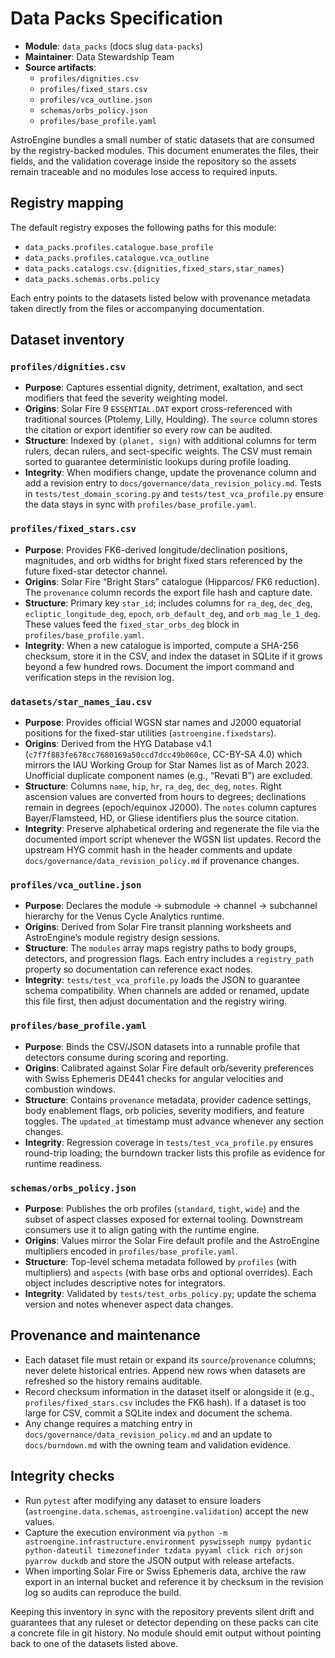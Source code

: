# Data Packs Specification

- **Module**: `data_packs` (docs slug `data-packs`)
- **Maintainer**: Data Stewardship Team
- **Source artifacts**:
  - `profiles/dignities.csv`
  - `profiles/fixed_stars.csv`
  - `profiles/vca_outline.json`
  - `schemas/orbs_policy.json`
  - `profiles/base_profile.yaml`

AstroEngine bundles a small number of static datasets that are consumed by the registry-backed modules. This document enumerates the files, their fields, and the validation coverage inside the repository so the assets remain traceable and no modules lose access to required inputs.

## Registry mapping

The default registry exposes the following paths for this module:

- `data_packs.profiles.catalogue.base_profile`
- `data_packs.profiles.catalogue.vca_outline`
- `data_packs.catalogs.csv.{dignities,fixed_stars,star_names}`
- `data_packs.schemas.orbs.policy`

Each entry points to the datasets listed below with provenance metadata taken directly from the files or accompanying documentation.

## Dataset inventory

### `profiles/dignities.csv`

- **Purpose**: Captures essential dignity, detriment, exaltation, and sect modifiers that feed the severity weighting model.
- **Origins**: Solar Fire 9 `ESSENTIAL.DAT` export cross-referenced with traditional sources (Ptolemy, Lilly, Houlding). The
  `source` column stores the citation or export identifier so every row can be audited.
- **Structure**: Indexed by `(planet, sign)` with additional columns for term rulers, decan rulers, and sect-specific weights.
  The CSV must remain sorted to guarantee deterministic lookups during profile loading.
- **Integrity**: When modifiers change, update the provenance column and add a revision entry to
  `docs/governance/data_revision_policy.md`. Tests in `tests/test_domain_scoring.py` and `tests/test_vca_profile.py` ensure the
  data stays in sync with `profiles/base_profile.yaml`.

### `profiles/fixed_stars.csv`

- **Purpose**: Provides FK6-derived longitude/declination positions, magnitudes, and orb widths for bright fixed stars referenced
  by the future fixed-star detector channel.
- **Origins**: Solar Fire “Bright Stars” catalogue (Hipparcos/ FK6 reduction). The `provenance` column records the export file
  hash and capture date.
- **Structure**: Primary key `star_id`; includes columns for `ra_deg`, `dec_deg`, `ecliptic_longitude_deg`, `epoch`,
  `orb_default_deg`, and `orb_mag_le_1_deg`. These values feed the `fixed_star_orbs_deg` block in `profiles/base_profile.yaml`.
- **Integrity**: When a new catalogue is imported, compute a SHA-256 checksum, store it in the CSV, and index the dataset in
  SQLite if it grows beyond a few hundred rows. Document the import command and verification steps in the revision log.

### `datasets/star_names_iau.csv`

- **Purpose**: Provides official WGSN star names and J2000 equatorial positions for the fixed-star utilities (`astroengine.fixedstars`).
- **Origins**: Derived from the HYG Database v4.1 (`c7f7f883fe678cc7680169a50ccd7dcc49b060ce`, CC-BY-SA 4.0) which mirrors the IAU Working Group for Star Names list as of March 2023. Unofficial duplicate component names (e.g., “Revati B”) are excluded.
- **Structure**: Columns `name`, `hip`, `hr`, `ra_deg`, `dec_deg`, `notes`. Right ascension values are converted from hours to degrees; declinations remain in degrees (epoch/equinox J2000). The `notes` column captures Bayer/Flamsteed, HD, or Gliese identifiers plus the source citation.
- **Integrity**: Preserve alphabetical ordering and regenerate the file via the documented import script whenever the WGSN list updates. Record the upstream HYG commit hash in the header comments and update `docs/governance/data_revision_policy.md` if provenance changes.

### `profiles/vca_outline.json`

- **Purpose**: Declares the module → submodule → channel → subchannel hierarchy for the Venus Cycle Analytics runtime.
- **Origins**: Derived from Solar Fire transit planning worksheets and AstroEngine’s module registry design sessions.
- **Structure**: The `modules` array maps registry paths to body groups, detectors, and progression flags. Each entry includes a
  `registry_path` property so documentation can reference exact nodes.
- **Integrity**: `tests/test_vca_profile.py` loads the JSON to guarantee schema compatibility. When channels are added or renamed,
  update this file first, then adjust documentation and the registry wiring.

### `profiles/base_profile.yaml`

- **Purpose**: Binds the CSV/JSON datasets into a runnable profile that detectors consume during scoring and reporting.
- **Origins**: Calibrated against Solar Fire default orb/severity preferences with Swiss Ephemeris DE441 checks for angular
  velocities and combustion windows.
- **Structure**: Contains `provenance` metadata, provider cadence settings, body enablement flags, orb policies, severity
  modifiers, and feature toggles. The `updated_at` timestamp must advance whenever any section changes.
- **Integrity**: Regression coverage in `tests/test_vca_profile.py` ensures round-trip loading; the burndown tracker lists this
  profile as evidence for runtime readiness.

### `schemas/orbs_policy.json`

- **Purpose**: Publishes the orb profiles (`standard`, `tight`, `wide`) and the subset of aspect classes exposed for external
  tooling. Downstream consumers use it to align gating with the runtime engine.
- **Origins**: Values mirror the Solar Fire default profile and the AstroEngine multipliers encoded in `profiles/base_profile.yaml`.
- **Structure**: Top-level schema metadata followed by `profiles` (with multipliers) and `aspects` (with base orbs and optional
  overrides). Each object includes descriptive notes for integrators.
- **Integrity**: Validated by `tests/test_orbs_policy.py`; update the schema version and notes whenever aspect data changes.

## Provenance and maintenance

- Each dataset file must retain or expand its `source`/`provenance` columns; never delete historical entries. Append new rows when
  datasets are refreshed so the history remains auditable.
- Record checksum information in the dataset itself or alongside it (e.g., `profiles/fixed_stars.csv` includes the FK6 hash). If a
  dataset is too large for CSV, commit a SQLite index and document the schema.
- Any change requires a matching entry in `docs/governance/data_revision_policy.md` and an update to `docs/burndown.md` with the
  owning team and validation evidence.

## Integrity checks

- Run `pytest` after modifying any dataset to ensure loaders (`astroengine.data.schemas`, `astroengine.validation`) accept the new
  values.
- Capture the execution environment via `python -m astroengine.infrastructure.environment pyswisseph numpy pydantic python-dateutil timezonefinder tzdata pyyaml click rich orjson pyarrow duckdb` and store the JSON
  output with release artefacts.
- When importing Solar Fire or Swiss Ephemeris data, archive the raw export in an internal bucket and reference it by checksum in
  the revision log so audits can reproduce the build.

Keeping this inventory in sync with the repository prevents silent drift and guarantees that any ruleset or detector depending on
these packs can cite a concrete file in git history. No module should emit output without pointing back to one of the datasets
listed above.
